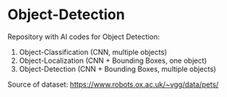 # Object-Detection

Repository with AI codes for Object Detection:

1) Object-Classification (CNN, multiple objects)
2) Object-Localization (CNN + Bounding Boxes, one object)
3) Object-Detection (CNN + Bounding Boxes, multiple objects) 


Source of dataset: https://www.robots.ox.ac.uk/~vgg/data/pets/
